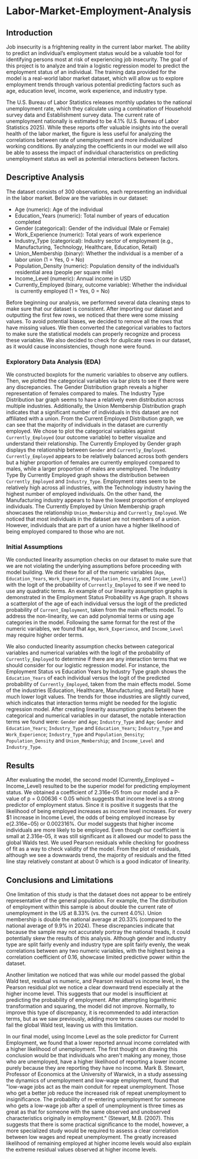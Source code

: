 # Labor-Market-Employment-Analysis

## Introduction
Job insecurity is a frightening reality in the current labor market. The ability to predict an individual’s employment status would be a valuable tool for identifying persons most at risk of experiencing job insecurity. The goal of this project is to analyze and train a logistic regression model to predict the employment status of an individual. The training data provided for the model is a real-world labor market dataset, which will allow us to explore employment trends through various potential predicting factors such as age, education level, income, work experience, and industry type. 

The U.S. Bureau of Labor Statistics releases monthly updates to the national unemployment rate, which they calculate using a combination of Household survey data and Establishment survey data. The current rate of unemployment nationally is estimated to be 4.1% (U.S. Bureau of Labor Statistics 2025). While these reports offer valuable insights into the overall health of the labor market, the figure is less useful for analyzing the correlations between rate of unemployment and more individualized working conditions. By analyzing the coefficients in our model we will also be able to assess the impact of individual characteristics on predicting unemployment status as well as potential interactions between factors. 

## Descriptive Analysis
The dataset consists of 300 observations, each representing an individual in the labor market. Below are the variables in our dataset:
* Age (numeric): Age of the individual
* Education_Years (numeric): Total number of years of education completed
* Gender (categorical): Gender of the individual (Male or Female)
* Work_Experience (numeric): Total years of work experience
* Industry_Type (categorical): Industry sector of employment (e.g., Manufacturing, Technology, Healthcare, Education, Retail)
* Union_Membership (binary): Whether the individual is a member of a labor union (1 = Yes, 0 = No)
* Population_Density (numeric): Population density of the individual’s residential area (people per square mile)
* Income_Level (numeric): Annual income in USD
* Currently_Employed (binary, outcome variable): Whether the individual is currently employed (1 = Yes, 0 = No)

Before beginning our analysis, we performed several data cleaning steps to make sure that our dataset is consistent. After importing our dataset and outputting the first few rows, we noticed that there were some missing values. To avoid potential biases, we decided to remove all the rows that have missing values. We then converted the categorical variables to factors to make sure the statistical models can properly recognize and process these variables. We also decided to check for duplicate rows in our dataset, as it would cause inconsistencies, though none were found.

### Exploratory Data Analysis (EDA)
We constructed boxplots for the numeric variables to observe any outliers. Then, we plotted the categorical variables via bar plots to see if there were any discrepancies. The Gender Distribution graph reveals a higher representation of females compared to males. The Industry Type Distribution bar graph seems to have a relatively even distribution across multiple industries. Additionally, the Union Membership Distribution graph indicates that a significant number of individuals in this dataset are not affiliated with a union. From the Current Employed Distribution graph, we can see that the majority of individuals in the dataset are currently employed. We chose to plot the categorical variables against `Currently_Employed` (our outcome variable) to better visualize and understand their relationship. The Currently Employed by Gender graph displays the relationship between `Gender` and `Currently_Employed`. `Currently_Employed` appears to be relatively balanced across both genders but a higher proportion of females are currently employed compared to males, while a larger proportion of males are unemployed. The Industry Type By Currently Employed graph shows the distribution between `Currently_Employed` and `Industry_Type`. Employment rates seem to be relatively high across all industries, with the Technology industry having the highest number of employed individuals. On the other hand, the Manufacturing industry appears to have the lowest proportion of employed individuals. The Currently Employed by Union Membership graph showcases the relationship `Union_Membership` and `Currently_Employed`. We noticed that most individuals in the dataset are not members of a union. However, individuals that are part of a union have a higher likelihood of being employed compared to those who are not. 

### Initial Assumptions
We conducted linearity assumption checks on our dataset to make sure that we are not violating the underlying assumptions before proceeding with model building. We did these for all of the numeric variables (`Age`, `Education_Years`, `Work_Experience`, `Population_Density`, and `Income_Level`) with the logit of the probability of `Currently_Employed` to see if we need to use any quadratic terms. An example of our linearity assumption graphs is demonstrated in the Employment Status Probability vs Age graph. It shows a scatterplot of the age of each individual versus the logit of the predicted probability of `Current_Employment`, taken from the main effects model. To address the non-linearity, we can add polynomial terms or using age categories in the model. Following the same format for the rest of the numeric variables, we found that `Age`, `Work_Experience`, and `Income_Level` may require higher order terms.  

We also conducted linearity assumption checks between categorical variables and numerical variables with the logit of the probability of `Currently_Employed` to determine if there are any interaction terms that we should consider for our logistic regression model. For instance, the Employment Status vs Education Years by Industry Type graph shows the `Education_Years` of each individual versus the logit of the predicted probability of `Currently_Employed`, taken from the main effects model. Some of the industries (Education, Healthcare, Manufacturing, and Retail) have much lower logit values. The trends for those industries are slightly curved, which indicates that interaction terms might be needed for the logistic regression model. After creating linearity assumption graphs between the categorical and numerical variables in our dataset, the notable interaction terms we found were: `Gender` and `Age`;  `Industry_Type` and `Age`; `Gender` and `Education_Years`; `Industry_Type` and `Education_Years`; `Industry_Type` and `Work_Experience`; `Industry_Type` and `Population_Density`; `Population_Density` and `Union_Membership`; and `Income_Level` and `Industry_Type`. 

## Results
After evaluating the model, the second model (Currently_Employed ~ Income_Level) resulted to be the superior model for predicting employment status. We obtained a coefficient of 2.316e-05 from our model and a P-value of p = 0.00636 < 0.05 which suggests that income level is a strong predictor of employment status.  Since it is positive it suggests that the likelihood of being employed increases as income level increases.  For every $1 increase in Income Level, the odds of being employed increase by e(2.316e−05) or 0.002316%. Our model suggests that higher income individuals are more likely to be employed. Even though our coefficient is small at 2.316e-05, it was still significant as it allowed our model to pass the global Walds test. We used Pearson residuals while checking for goodness of fit as a way to check validity of the model. From the plot of residuals, although we see a downwards trend, the majority of residuals and the fitted line stay relatively constant at about 0 which is a good indicator of linearity.  

## Conclusions and Limitations
One limitation of this study is that the dataset does not appear to be entirely representative of the general population. For example, the The distribution of employment within this sample is about double the current rate of unemployment in the US at 8.33% (vs. the current 4.0%). Union membership is double the national average at 20.33% (compared to the national average of 9.9% in 2024). These discrepancies indicate that because the sample may not accurately portray the national treads, it could potentially skew the results of this analysis. Although gender and industry type are split fairly evenly and industry type are split fairly evenly, the weak correlations between any two numeric variables, with the highest being a correlation coefficient of 0.16, showcase limited predictive power within the dataset. 

Another limitation we noticed that was while our model passed the global Wald test, residual vs numeric, and Pearson residual vs income level, in the Pearson residual plot we notice a clear downward trend especially at the higher income level. This suggests that our model is insufficient at predicting the probability of employment. After attempting logarithmic transformation and squaring, the model did not improve. Normally, to improve this type of discrepancy, it is recommended to add interaction terms, but as we saw previously, adding more terms causes our model to fail the global Wald test, leaving us with this limitation. 

In our final model, using Income Level as the sole predictor for Current Employment, we found that a lower reported annual income correlated with a higher likelihood of unemployment. The first thought on drawing this conclusion would be that individuals who aren't making any money, those who are unemployed, have a higher likelihood of reporting a lower income purely because they are reporting they have no income. Mark B. Stewart, Professor of Economics at the University of Warwick, in a study assessing the dynamics of unemployment and low-wage employment, found that "low-wage jobs act as the main conduit for repeat unemployment. Those who get a better job reduce the increased risk of repeat unemployment to insignificance. The probability of re-entering unemployment for someone who gets a low-wage job after a spell of unemployment is three times as great as that for someone with the same observed and unobserved characteristics originally in employment." (Stewart, M.B. (2007). This suggests that there is some practical significance to the model, however, a more specialized study would be required to assess a clear correlation between low wages and repeat unemployment. The greatly increased likelihood of remaining employed at higher income levels would also explain the extreme residual values observed at higher income levels. 





 
